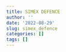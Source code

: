 ```yaml
---
title: SIMEX DEFENCE
author: ''
date: '2022-08-29'
slug: simex_defence
categories: []
tags: []
---
```

